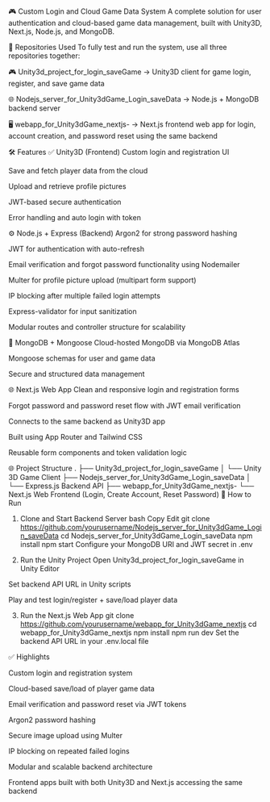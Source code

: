 🎮 Custom Login and Cloud Game Data System
A complete solution for user authentication and cloud-based game data management, built with Unity3D, Next.js, Node.js, and MongoDB.

🔗 Repositories Used
To fully test and run the system, use all three repositories together:

🎮 Unity3d_project_for_login_saveGame
→ Unity3D client for game login, register, and save game data

🌐 Nodejs_server_for_Unity3dGame_Login_saveData
→ Node.js + MongoDB backend server

🖥️ webapp_for_Unity3dGame_nextjs-
→ Next.js frontend web app for login, account creation, and password reset using the same backend

🛠️ Features
✅ Unity3D (Frontend)
Custom login and registration UI

Save and fetch player data from the cloud

Upload and retrieve profile pictures

JWT-based secure authentication

Error handling and auto login with token

⚙️ Node.js + Express (Backend)
Argon2 for strong password hashing

JWT for authentication with auto-refresh

Email verification and forgot password functionality using Nodemailer

Multer for profile picture upload (multipart form support)

IP blocking after multiple failed login attempts

Express-validator for input sanitization

Modular routes and controller structure for scalability

💾 MongoDB + Mongoose
Cloud-hosted MongoDB via MongoDB Atlas

Mongoose schemas for user and game data

Secure and structured data management

🌐 Next.js Web App
Clean and responsive login and registration forms

Forgot password and password reset flow with JWT email verification

Connects to the same backend as Unity3D app

Built using App Router and Tailwind CSS

Reusable form components and token validation logic

🌐 Project Structure
.
├── Unity3d_project_for_login_saveGame
│ └── Unity 3D Game Client
├── Nodejs_server_for_Unity3dGame_Login_saveData
│ └── Express.js Backend API
├── webapp_for_Unity3dGame_nextjs-
└── Next.js Web Frontend (Login, Create Account, Reset Password)
🚀 How to Run

1. Clone and Start Backend Server
   bash
   Copy
   Edit
   git clone https://github.com/yourusername/Nodejs_server_for_Unity3dGame_Login_saveData
   cd Nodejs_server_for_Unity3dGame_Login_saveData
   npm install
   npm start
   Configure your MongoDB URI and JWT secret in .env

2. Run the Unity Project
   Open Unity3d_project_for_login_saveGame in Unity Editor

Set backend API URL in Unity scripts

Play and test login/register + save/load player data

3. Run the Next.js Web App
   git clone https://github.com/yourusername/webapp_for_Unity3dGame_nextjs
   cd webapp_for_Unity3dGame_nextjs
   npm install
   npm run dev
   Set the backend API URL in your .env.local file

✅ Highlights

Custom login and registration system

Cloud-based save/load of player game data

Email verification and password reset via JWT tokens

Argon2 password hashing

Secure image upload using Multer

IP blocking on repeated failed logins

Modular and scalable backend architecture

Frontend apps built with both Unity3D and Next.js accessing the same backend
